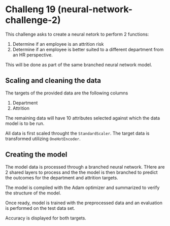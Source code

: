 # Challeng 19  (neural-network-challenge-2)

This challenge asks to create a neural netork to perform 2 functions:
1. Determine if an employee is an attrition risk
2. Determine if an employee is better suited to a different department from an HR perspective.

This will be done as part of the same branched neural network model. 


## Scaling and cleaning the data
The targets of the provided data are the following columns
1. Department
2. Attrition

The remaining data will have 10 attributes selected against which the data model is to be run.  

All data is first scaled throught the ```StandardScaler```.   The target data is transformed utilizing ```OneHotEncoder```.  


## Creating the model

The model data is processed through a branched neural network.  THere are 2 shared layers to process and the the model is then branched to predict the outcomes for the department and attrition targets. 

The model is compiled with the Adam optimizer and summarized to verify the structure of the model.  

Once ready, model is trained with the preprocessed data and an evaluation is performed on the test data set.  

Accuracy is displayed for both targets. 
